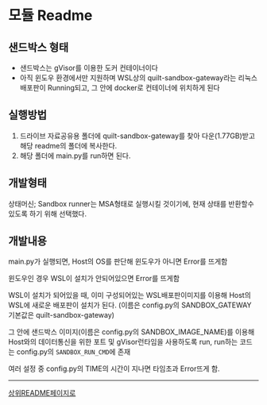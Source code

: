 # 모듈 Readme

## 샌드박스 형태
- 샌드박스는 gVisor를 이용한 도커 컨테이너이다
- 아직 윈도우 환경에서만 지원하며 WSL상의 quilt-sandbox-gateway라는 리눅스 배포판이 Running되고, 그 안에 docker로 컨테이너에 위치하게 된다

## 실행방법
1. 드라이브 자료공유용 폴더에 quilt-sandbox-gateway를 찾아 다운(1.77GB)받고 해당 readme의 폴더에 복사한다.
2. 해당 폴더에 main.py를 run하면 된다.

## 개발형태

상태머신; Sandbox runner는 MSA형태로 실행시킬 것이기에, 현재 상태를 반환할수있도록 하기 위해 선택했다.

## 개발내용

main.py가 실행되면, Host의 OS를 판단해 윈도우가 아니면 Error를 뜨게함

윈도우인 경우 WSL이 설치가 안되어있으면 Error를 뜨게함

WSL이 설치가 되어있을 때, 이미 구성되어있는 WSL배포판이미지를 이용해 Host의 WSL에 새로운 배포판이 설치가 된다. (이름은 config.py의 SANDBOX_GATEWAY 기본값은 quilt-sandbox-gateway)

그 안에 샌드박스 이미지(이름은 config.py의 SANDBOX_IMAGE_NAME)를 이용해 Host와의 데이터통신을 위한 포트 및 gVisor런타임을 사용하도록 run, run하는 코드는 config.py의 `SANDBOX_RUN_CMD`에 존재

여러 설정 중 config.py의 TIME의 시간이 지나면 타임초과 Error뜨게 함.

---
[상위README페이지로](/README.md)